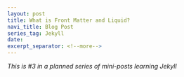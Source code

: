 ```yaml
---
layout: post
title: What is Front Matter and Liquid?
navi_title: Blog Post
series_tag: Jekyll
date:
excerpt_separator: <!--more-->
---
```


*This is #3 in a planned series of mini-posts learning Jekyll*
